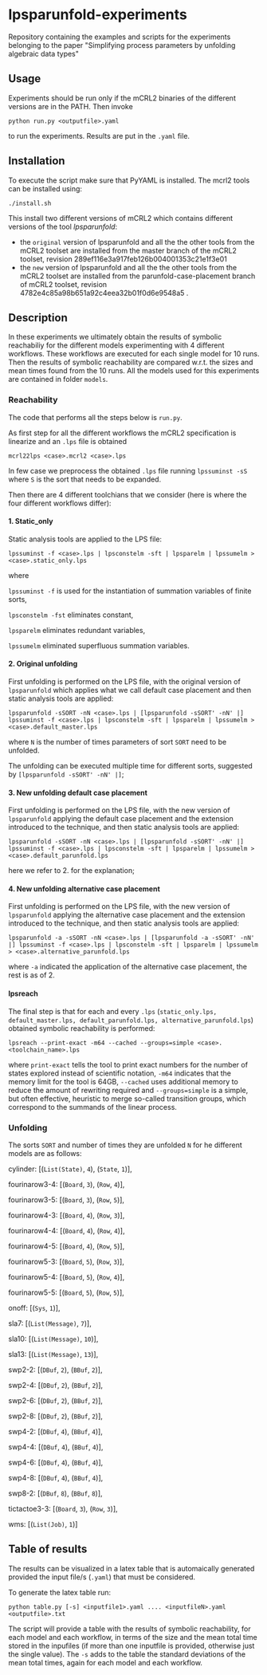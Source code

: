# lpsparunfold-experiments

Repository containing the examples and scripts for the experiments belonging to the paper "Simplifying process parameters by unfolding algebraic data types"

## Usage

Experiments should be run only if the mCRL2 binaries of the different versions are in the PATH.
Then invoke

```
python run.py <outputfile>.yaml
```
to run the experiments. Results are put in the ```.yaml``` file.

## Installation 

To execute the script make sure that PyYAML is installed. The mcrl2 tools can be installed using:

```
./install.sh
```
This install two different versions of mCRL2 which contains different versions of the tool *lpsparunfold*:
- the ```original``` version of lpsparunfold and all the the other tools from the mCRL2 toolset are installed from the master branch of the mCRL2 toolset, revision 289ef116e3a917feb126b004001353c21e1f3e01
- the ```new``` version of lpsparunfold and all the the other tools from the mCRL2 toolset are installed from the parunfold-case-placement branch of mCRL2 toolset, revision 4782e4c85a98b651a92c4eea32b01f0d6e9548a5 .

## Description

In these experiments we ultimately obtain the results of symbolic reachabiliy for the different models experimenting with 4 different workflows.
These workflows are executed for each single model for 10 runs. Then the results of symbolic reachability are compared w.r.t. the sizes and mean times found from the 10 runs.
All the models used for this experiments are contained in folder ```models```.

### Reachability
The code that performs all the steps below is ```run.py```.

As first step for all the different workflows the mCRL2 specification is linearize and an ```.lps``` file is obtained 
``` 
mcrl22lps <case>.mcrl2 <case>.lps
```
In few case we preprocess the obtained ```.lps``` file running ```lpssuminst -sS``` where ```S``` is the sort that needs to be expanded.

Then there are 4 different toolchians that we consider (here is where the four different workflows differ): 

#### 1. Static_only
Static analysis tools are applied to the LPS file:

```lpssuminst -f <case>.lps | lpsconstelm -sft | lpsparelm | lpssumelm > <case>.static_only.lps```
    
where 

```lpssuminst -f``` is used for the instantiation of summation variables of finite sorts,

```lpsconstelm -fst``` eliminates constant,

```lpsparelm``` eliminates redundant variables,

```lpssumelm``` eliminated superfluous summation variables.

#### 2. Original unfolding
First unfolding is performed on the LPS file, with the original version of  ```lpsparunfold``` which applies what we call default case placement and then static analysis tools are applied:

```lpsparunfold -sSORT -nN <case>.lps | [lpsparunfold -sSORT' -nN' |] lpssuminst -f <case>.lps | lpsconstelm -sft | lpsparelm | lpssumelm > <case>.default_master.lps```

where ```N``` is the number of times parameters of sort ```SORT``` need to be unfolded. 

The unfolding can be executed multiple time for different sorts, suggested by ```[lpsparunfold -sSORT' -nN' |]```;

#### 3. New unfolding default case placement

First unfolding is performed on the LPS file, with the new version of ```lpsparunfold``` applying the default case placement and the extension introduced to the technique, and then static analysis tools are applied:

```lpsparunfold -sSORT -nN <case>.lps | [lpsparunfold -sSORT' -nN' |] lpssuminst -f <case>.lps | lpsconstelm -sft | lpsparelm | lpssumelm > <case>.default_parunfold.lps```

here we refer to 2. for the explanation;
     
#### 4. New unfolding alternative case placement
First unfolding is performed on the LPS file, with the new version of ```lpsparunfold``` applying the alternative case placement and the extension introduced to the technique, and then static analysis tools are applied:

```lpsparunfold -a -sSORT -nN <case>.lps | [lpsparunfold -a -sSORT' -nN' |] lpssuminst -f <case>.lps | lpsconstelm -sft | lpsparelm | lpssumelm > <case>.alternative_parunfold.lps```

where ```-a``` indicated the application of the alternative case placement, the rest is as of 2.

#### lpsreach
The final step is that for each and every ```.lps``` (```static_only.lps, default_master.lps, default_parunfold.lps, alternative_parunfold.lps```) obtained symbolic reachability is performed:

```lpsreach --print-exact -m64 --cached --groups=simple <case>.<toolchain_name>.lps```

where ```print-exact``` tells the tool to print exact numbers for the number of states explored instead of scientific notation, ```-m64``` indicates that the memory limit for the tool is 64GB, ```--cached``` uses additional memory to reduce the amount of rewriting required and ```--groups=simple``` is a simple, but often effective, heuristic to merge so-called transition groups, which correspond to the summands of the linear process.

### Unfolding
The sorts ```SORT``` and number of times they are unfolded ```N``` for he different models are as follows:

cylinder: [(```List(State)```, ```4```), (```State```, ```1```)],

fourinarow3-4: [(```Board```, ```3```), (```Row```, ```4```)],

fourinarow3-5: [(```Board```, ```3```), (```Row```, ```5```)],

fourinarow4-3: [(```Board```, ```4```), (```Row```, ```3```)],

fourinarow4-4: [(```Board```, ```4```), (```Row```, ```4```)],

fourinarow4-5: [(```Board```, ```4```), (```Row```, ```5```)],

fourinarow5-3: [(```Board```, ```5```), (```Row```, ```3```)],

fourinarow5-4: [(```Board```, ```5```), (```Row```,  ```4```)],

fourinarow5-5: [(```Board```, ```5```), (```Row```, ```5```)],

onoff: [(```Sys```, ```1```)],

sla7: [(```List(Message)```, ```7```)],

sla10: [(```List(Message)```, ```10```)],

sla13: [(```List(Message)```, ```13```)],

swp2-2: [(```DBuf```, ```2```), (```BBuf```, ```2```)],

swp2-4: [(```DBuf```, ```2```), (```BBuf```, ```2```)],

swp2-6: [(```DBuf```, ```2```), (```BBuf```, ```2```)],

swp2-8: [(```DBuf```, ```2```), (```BBuf```, ```2```)],

swp4-2: [(```DBuf```, ```4```), (```BBuf```, ```4```)],

swp4-4: [(```DBuf```, ```4```), (```BBuf```, ```4```)],

swp4-6: [(```DBuf```, ```4```), (```BBuf```, ```4```)],

swp4-8: [(```DBuf```, ```4```), (```BBuf```, ```4```)],

swp8-2: [(```DBuf```, ```8```), (```BBuf```, ```8```)],

tictactoe3-3: [(```Board```, ```3```), (```Row```, ```3```)],

wms: [(```List(Job)```, ```1```)]

## Table of results

The results can be visualized in a latex table that is automaically generated provided the input file/s (```.yaml```) that must be considered.

To generate the latex table run:

```
python table.py [-s] <inputfile1>.yaml .... <inputfileN>.yaml <outputfile>.txt
```
The script will provide a table with the results of symbolic reachability, for each model and each workflow, in terms of the size and the mean total time stored in the inpufiles (if more than one inputfile is provided, otherwise just the single value). 
The ```-s``` adds to the table the standard deviations of the mean total times, again for each model and each workflow.

